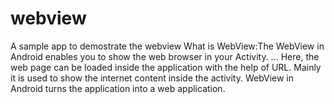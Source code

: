 # webview
A sample app to demostrate the webview
What is WebView:The WebView in Android enables you to show the web browser in your Activity. ... Here, the web page can be loaded inside the application with the help of URL. Mainly it is used to show the internet content inside the activity. WebView in Android turns the application into a web application.

